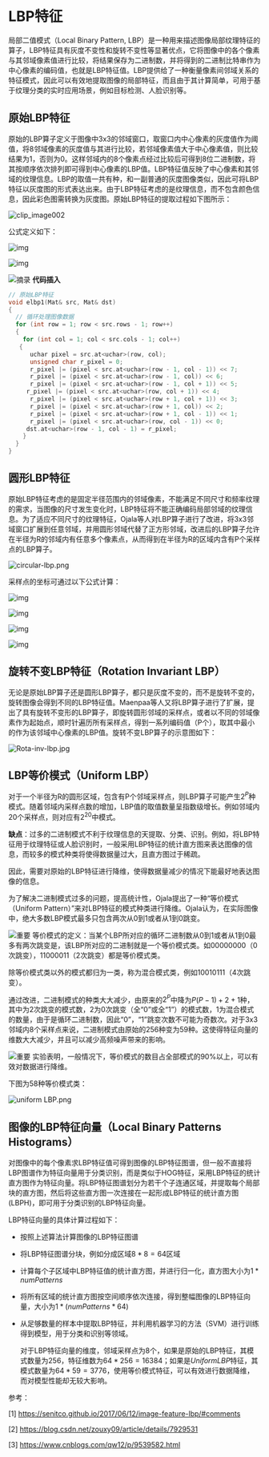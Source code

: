 # LBP特征   

   局部二值模式（Local Binary Pattern, LBP）是一种用来描述图像局部纹理特征的算子，LBP特征具有灰度不变性和旋转不变性等显著优点，它将图像中的各个像素与其邻域像素值进行比较，将结果保存为二进制数，并将得到的二进制比特串作为中心像素的编码值，也就是LBP特征值。LBP提供给了一种衡量像素间邻域关系的特征模式，因此可以有效地提取图像的局部特征，而且由于其计算简单，可用于基于纹理分类的实时应用场景，例如目标检测、人脸识别等。

 

## 原始LBP特征

  原始的LBP算子定义于图像中3x3的邻域窗口，取窗口内中心像素的灰度值作为阈值，将8邻域像素的灰度值与其进行比较，若邻域像素值大于中心像素值，则比较结果为1，否则为0。这样邻域内的8个像素点经过比较后可得到8位二进制数，将其按顺序依次排列即可得到中心像素的LBP值。LBP特征值反映了中心像素和其邻域的纹理信息。LBP的取值一共有种，和一副普通的灰度图像类似，因此可将LBP特征以灰度图的形式表达出来。由于LBP特征考虑的是纹理信息，而不包含颜色信息，因此彩色图需转换为灰度图。原始LBP特征的提取过程如下图所示：

![clip_image002](\img\clip_image002.jpg)



公式定义如下：

![img](.\img\clip_image003.png)

![img](.\img\clip_image004.png)

![摘录](.\img\clip_image005.png) **代码插入**

```c++
// 原始LBP特征
void elbp1(Mat& src, Mat& dst)
{
  // 循环处理图像数据
  for (int row = 1; row < src.rows - 1; row++)
  {
    for (int col = 1; col < src.cols - 1; col++)
   {
      uchar pixel = src.at<uchar>(row, col);
      unsigned char r_pixel = 0;
      r_pixel |= (pixel < src.at<uchar>(row - 1, col - 1)) << 7;
      r_pixel |= (pixel < src.at<uchar>(row - 1, col)) << 6;
      r_pixel |= (pixel < src.at<uchar>(row - 1, col + 1)) << 5;
     r_pixel |= (pixel < src.at<uchar>(row, col + 1)) << 4;
      r_pixel |= (pixel < src.at<uchar>(row + 1, col + 1)) << 3;
      r_pixel |= (pixel < src.at<uchar>(row + 1, col)) << 2;
      r_pixel |= (pixel < src.at<uchar>(row + 1, col - 1)) << 1;
      r_pixel |= (pixel < src.at<uchar>(row, col - 1)) << 0;
     dst.at<uchar>(row - 1, col - 1) = r_pixel;
    }
  }
}
```

 

## 圆形LBP特征

  原始LBP特征考虑的是固定半径范围内的邻域像素，不能满足不同尺寸和频率纹理的需求，当图像的尺寸发生变化时，LBP特征将不能正确编码局部邻域的纹理信息。为了适应不同尺寸的纹理特征，Ojala等人对LBP算子进行了改进，将3x3邻域窗口扩展到任意邻域，并用圆形邻域代替了正方形邻域，改进后的LBP算子允许在半径为R的邻域内有任意多个像素点，从而得到在半径为R的区域内含有P个采样点的LBP算子。

![circular-lbp.png](.\img\clip_image006.png)

采样点的坐标可通过以下公式计算：

![img](.\img\clip_image007.png)

![img](.\img\clip_image008.png)

![img](.\img\clip_image009.png)

![img](.\img\clip_image010.png)

 

## 旋转不变LBP特征（Rotation Invariant LBP）

  无论是原始LBP算子还是圆形LBP算子，都只是灰度不变的，而不是旋转不变的，旋转图像会得到不同的LBP特征值。Maenpaa等人又将LBP算子进行了扩展，提出了具有旋转不变形的LBP算子，即旋转圆形邻域的采样点，或者以不同的邻域像素作为起始点，顺时针遍历所有采样点，得到一系列编码值（P个），取其中最小的作为该邻域中心像素的LBP值。旋转不变LBP算子的示意图如下：

 

![Rota-inv-lbp.jpg](.\img\clip_image011.jpg)



 

## LBP等价模式（Uniform LBP）

  对于一个半径为R的圆形区域，包含有P个邻域采样点，则LBP算子可能产生$2^P$种模式。随着邻域内采样点数的增加，LBP值的取值数量呈指数级增长。例如邻域内20个采样点，则对应有$2^{20}$中模式。

**缺点**：过多的二进制模式不利于纹理信息的天提取、分类、识别。例如，将LBP特征用于纹理特征或人脸识别时，一般采用LBP特征的统计直方图来表达图像的信息，而较多的模式种类将使得数据量过大，且直方图过于稀疏。

因此，需要对原始的LBP特征进行降维，使得数据量减少的情况下能最好地表达图像的信息。

   为了解决二进制模式过多的问题，提高统计性，Ojala提出了一种“等价模式（Uniform Pattern）”来对LBP特征的模式种类进行降维。Ojala认为，在实际图像中，绝大多数LBP模式最多只包含两次从0到1或者从1到0跳变。

![重要](.\img\clip_image013.png) 等价模式的定义：当某个LBP所对应的循环二进制数从0到1或者从1到0最多有两次跳变是，该LBP所对应的二进制就是一个等价模式类。如00000000（0次跳变），11000011（2次跳变）都是等价模式类。

除等价模式类以外的模式都归为一类，称为混合模式类，例如10010111（4次跳变）。

通过改进，二进制模式的种类大大减少，由原来的$2^P$中降为$P(P-1)+2+1$种，其中为2次跳变的模式数，2为0次跳变（全“0”或全“1”）的模式数，1为混合模式的数量，由于是循环二进制数，因此“0”，“1”跳变次数不可能为奇数次。对于3x3邻域内8个采样点来说，二进制模式由原始的256种变为59种。这使得特征向量的维数大大减少，并且可以减少高频噪声带来的影响。

![重要](.\img\clip_image013.png) 实验表明，一般情况下，等价模式的数目占全部模式的90%以上，可以有效对数据进行降维。

下图为58种等价模式类：

![uniform LBP.png](.\img\clip_image015.png)

 

## 图像的LBP特征向量（Local Binary Patterns Histograms）

  对图像中的每个像素求LBP特征值可得到图像的LBP特征图谱，但一般不直接将LBP图谱作为特征向量用于分类识别，而是类似于HOG特征，采用LBP特征的统计直方图作为特征向量。将LBP特征图谱划分为若干个子连通区域，并提取每个局部块的直方图，然后将这些直方图一次连接在一起形成LBP特征的统计直方图(LBPH)，即可用于分类识别的LBP特征向量。

LBP特征向量的具体计算过程如下：

- 按照上述算法计算图像的LBP特征图谱
- 将LBP特征图谱分块，例如分成区域$8*8 = 64$区域
- 计算每个子区域中LBP特征值的统计直方图，并进行归一化，直方图大小为$1 * numPatterns$
- 将所有区域的统计直方图按空间顺序依次连接，得到整幅图像的LBP特征向量，大小为$1 * (numPatterns * 64)$
- 从足够数量的样本中提取LBP特征，并利用机器学习的方法（SVM）进行训练得到模型，用于分类和识别等领域。

    对于LBP特征向量的维度，邻域采样点为8个，如果是原始的LBP特征，其模式数量为256，特征维数为$64 * 256 = 16384$；如果是$Uniform LBP$特征，其模式数量为$64 * 59 =3776$，使用等价模式特征，可以有效进行数据降维，而对模型性能却无较大影响。

 

参考：

[1] https://senitco.github.io/2017/06/12/image-feature-lbp/#comments

[2] https://blog.csdn.net/zouxy09/article/details/7929531

[3] https://www.cnblogs.com/qw12/p/9539582.html

 

 